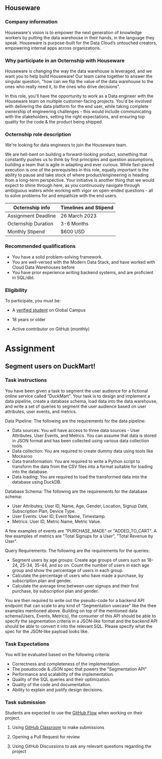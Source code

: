 ## Houseware

### Company information 

Houseware's vision is to empower the next generation of knowledge workers by putting the data warehouse in their hands, in the language they speak. Houseware is purpose-built for the Data Cloud’s untouched creators, empowering internal apps across organizations. 

### Why participate in an Octernship with Houseware

Houseware is changing the way the data warehouse is leveraged, and we want you to help build Houseware! Our team came together to answer the singular question, "how can we flip the value of the data warehouse to the ones who really need it, to the ones who drive decisions". 

In this role, you'll have the opportunity to work as a Data engineer with the Houseware team on multiple customer-facing projects. You'd be involved with delivering the data platform for the end user, while taking complete ownership of engineering challenges - this would include communicating with the stakeholders, setting the right expectations, and ensuring top quality for the code & the product being shipped.

### Octernship role description

We're looking for data engineers to join the Houseware team. 

We are hell-bent on building a forward-looking product, something that constantly pushes us to think by first principles and question assumptions, building a team that is agile in adapting and ever curious. While fast-paced execution is one of the prerequisites in this role, equally important is the ability to pause and take stock of where product/engineering is heading from a long-term perspective. Your initiative is another thing that we would expect to shine through here, as you continuously navigate through ambiguous waters while working with vigor on open-ended questions - all to solve problems for and empathize with the end users.

| Octernship info  | Timelines and Stipend |
| ------------- | ------------- |
| Assignment Deadline  | 26 March 2023  |
| Octernship Duration  | 3-6 Months  |
| Monthly Stipend  | $600 USD  |

### Recommended qualifications

- You have a solid problem-solving framework.
- You are well-versed with the Modern Data Stack, and have worked with Cloud Data Warehouses before
- You have prior experience writing backend systems, and are proficient in SQL/dbt.

### Eligibility

To participate, you must be:

* A [verified student](https://education.github.com/discount_requests/pack_application) on Global Campus

* 18 years or older

* Active contributor on GitHub (monthly)

# Assignment

## Segment users on DuckMart!

### Task instructions

You have been given a task to segment the user audience for a fictional online service called "DuckMart". Your task is to design and implement a data pipeline, create a database schema, load data into the data warehouse, and write a set of queries to segment the user audience based on user attributes, user events, and metrics.

Data Pipeline: The following are the requirements for the data pipeline:

- Data sources: You will have access to three data sources - User Attributes, User Events, and Metrics. You can assume that data is stored in JSON format and has been collected using various data collection tools.
- Data collection: You are required to create dummy data using tools like Mockaroo
- Data transformation: You are required to write a Python script to transform the data from the CSV files into a format suitable for loading into the database.
- Data loading: You are required to load the transformed data into the database using DuckDB.

Database Schema: The following are the requirements for the database schema:

- User Attributes: User ID, Name, Age, Gender, Location, Signup Date, Subscription Plan, Device Type.
- User Events: User ID, Event Name, Timestamp.
- Metrics: User ID, Metric Name, Metric Value.

A few examples of events are "PURCHASE_MADE" or "ADDED_TO_CART". A few examples of metrics are "Total Signups for a User", "Total Revenue by User".

Query Requirements: The following are the requirements for the queries:

- Segment users by age groups: Create age groups of users such as 18-24, 25-34, 35-44, and so on. Count the number of users in each age group and show the percentage of users in each group.
- Calculate the percentage of users who have made a purchase, by subscription plan and gender.
- Calculate the average time between user signups and their first purchase, by subscription plan and gender.

You are then required to write out the pseudo-code for a backend API endpoint that can scale to any kind of "Segmentation usecase" like the thee examples mentioned above. Building on top of the mentioned data schema(Users, Events, Metrics), the consumer of this API should be able to specify the segmentation criteria in a JSON-like format and the backend API should be able to convert it into the relevant SQL. Please specify what the spec for the JSON-like payload looks like.

### Task Expectations

You will be evaluated based on the following criteria:
- Correctness and completeness of the implementation.
- The pseudocode & JSON spec that powers the "Segmentation API"
- Performance and scalability of the implementation.
- Quality of the SQL queries and their optimization.
- Quality of the code and documentation.
- Ability to explain and justify design decisions.

### Task submission

Students are expected to use the [GitHub Flow](https://docs.github.com/en/get-started/quickstart/github-flow) when working on their project. 

1. Using [GitHub Classroom](https://classroom.github.com/) to make submissions

2. Opening a Pull Request for review

3. Using GitHub Discussions to ask any relevant questions regarding the project

